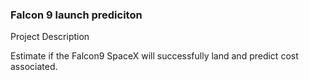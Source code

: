 ### Falcon 9 launch prediciton

Project Description

Estimate if the Falcon9 SpaceX will successfully land and predict cost associated.
